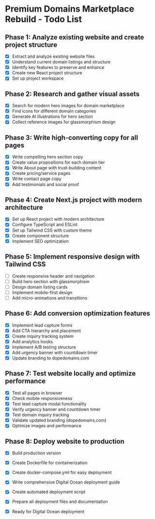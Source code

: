 # Premium Domains Marketplace Rebuild - Todo List

## Phase 1: Analyze existing website and create project structure
- [x] Extract and analyze existing website files
- [x] Understand current domain listings and structure
- [x] Identify key features to preserve and enhance
- [x] Create new React project structure
- [x] Set up project workspace

## Phase 2: Research and gather visual assets
- [x] Search for modern hero images for domain marketplace
- [x] Find icons for different domain categories
- [x] Generate AI illustrations for hero section
- [x] Collect reference images for glassmorphism design

## Phase 3: Write high-converting copy for all pages
- [x] Write compelling hero section copy
- [x] Create value propositions for each domain tier
- [x] Write About page with trust-building content
- [x] Create pricing/service pages
- [x] Write contact page copy
- [x] Add testimonials and social proof

## Phase 4: Create Next.js project with modern architecture
- [x] Set up React project with modern architecture
- [x] Configure TypeScript and ESLint
- [x] Set up Tailwind CSS with custom theme
- [x] Create component structure
- [x] Implement SEO optimization

## Phase 5: Implement responsive design with Tailwind CSS
- [ ] Create responsive header and navigation
- [ ] Build hero section with glassmorphism
- [ ] Design domain listing cards
- [ ] Implement mobile-first design
- [ ] Add micro-animations and transitions

## Phase 6: Add conversion optimization features
- [x] Implement lead capture forms
- [x] Add CTA hierarchy and placement
- [x] Create inquiry tracking system
- [x] Add analytics hooks
- [x] Implement A/B testing structure
- [x] Add urgency banner with countdown timer
- [x] Update branding to dopedomains.com

## Phase 7: Test website locally and optimize performance
- [x] Test all pages in browser
- [x] Check mobile responsiveness
- [x] Test lead capture modal functionality
- [x] Verify urgency banner and countdown timer
- [x] Test domain inquiry tracking
- [x] Validate updated branding (dopedomains.com)
- [x] Optimize images and performance

## Phase 8: Deploy website to production
- [x] Build production version
- [x] Create Dockerfile for containerization
- [x] Create docker-compose.yml for easy deployment
- [x] Write comprehensive Digital Ocean deployment guide
- [x] Create automated deployment script
- [x] Prepare all deployment files and documentation
- [x] Ready for Digital Ocean deployment

